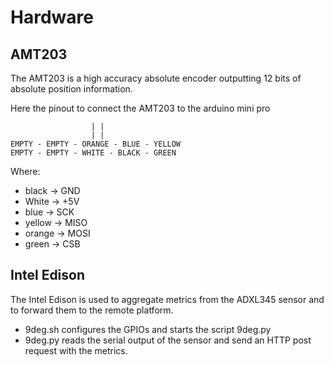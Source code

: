 # Hardware

## AMT203

The AMT203 is a high accuracy absolute encoder outputting 12 bits of absolute
position information.

Here the pinout to connect the AMT203 to the arduino mini pro
```
                  | |
                  | |
EMPTY - EMPTY - ORANGE - BLUE - YELLOW
EMPTY - EMPTY - WHITE - BLACK - GREEN
```

Where:
- black -> GND
- White -> +5V
- blue -> SCK
- yellow -> MISO
- orange -> MOSI
- green -> CSB

## Intel Edison

The Intel Edison is used to aggregate metrics from the ADXL345 sensor and to forward
them to the remote platform.

- 9deg.sh configures the GPIOs and starts the script 9deg.py
- 9deg.py reads the serial output of the sensor and send an HTTP post request with
  the metrics.
